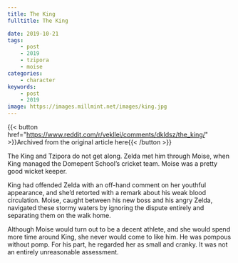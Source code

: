 ```yaml
---
title: The King
fulltitle: The King

date: 2019-10-21
tags:
    - post
    - 2019
    - tzipora
    - moise
categories:
    - character
keywords:
    - post
    - 2019
image: https://images.millmint.net/images/king.jpg
---
```

{{< button href="https://www.reddit.com/r/vekllei/comments/dkldsz/the_king/" >}}Archived from the original article here{{< /button >}}

The King and Tzipora do not get along. Zelda met him through Moise, when King managed the Domepent School’s cricket team. Moise was a pretty good wicket keeper.

King had offended Zelda with an off-hand comment on her youthful appearance, and she’d retorted with a remark about his weak blood circulation. Moise, caught between his new boss and his angry Zelda, navigated these stormy waters by ignoring the dispute entirely and separating them on the walk home.

Although Moise would turn out to be a decent athlete, and she would spend more time around King, she never would come to like him. He was pompous without pomp. For his part, he regarded her as small and cranky. It was not an entirely unreasonable assessment.
